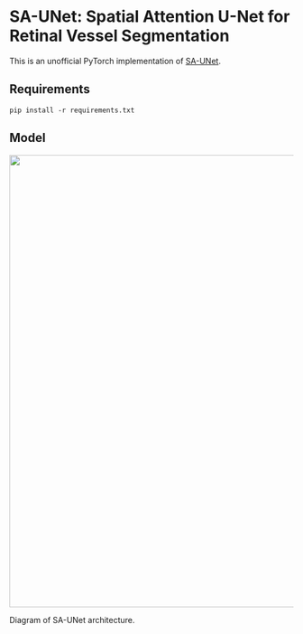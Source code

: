 # SA-UNet: Spatial Attention U-Net for Retinal Vessel Segmentation

This is an unofficial PyTorch implementation of [SA-UNet](https://github.com/clguo/SA-UNet).


## Requirements

```
pip install -r requirements.txt
```


## Model


<div align="center">

<img src="https://raw.githubusercontent.com/clguo/SA-UNet/master/SA-UNet.png" width="800">

</div>

Diagram of SA-UNet architecture.

